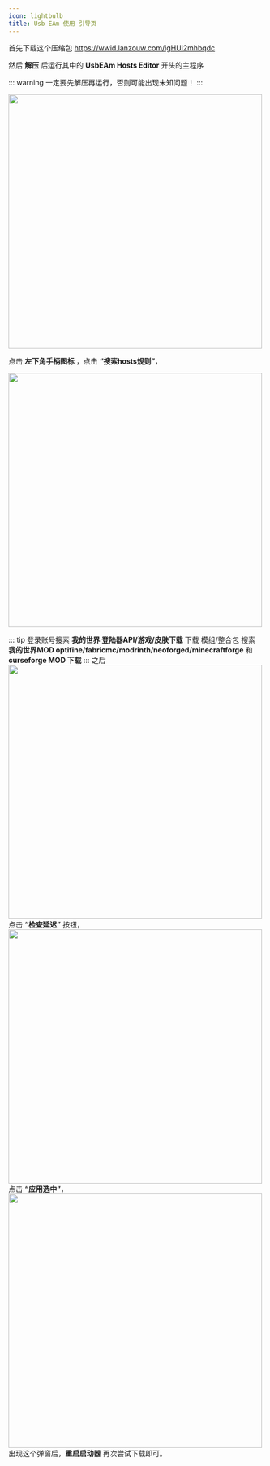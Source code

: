 ```yaml
---
icon: lightbulb
title: Usb EAm 使用 引导页
---
```

首先下载这个压缩包 https://wwid.lanzouw.com/igHUi2mhbqdc

然后 **解压** 后运行其中的 **UsbEAm Hosts Editor** 开头的主程序

:::  warning
一定要先解压再运行，否则可能出现未知问题！
:::

<img width="500" src="/assets/image/UsbEam/UsbEam手柄.png">

点击 **左下角手柄图标** ，点击 **“搜索hosts规则”**，

<img width="500" src="/assets/image/UsbEam/UsbEam关键词.png">

::: tip
登录账号搜索 **我的世界 登陆器API/游戏/皮肤下载**
下载 模组/整合包 搜索 
**我的世界MOD optifine/fabricmc/modrinth/neoforged/minecraftforge**
和
**curseforge MOD 下载**
:::
之后
<img width="500" src="/assets/image/UsbEam/UsbEam检查延迟.png">
点击 **“检查延迟”** 按钮，
<img width="500" src="/assets/image/UsbEam/UsbEam应用.png">
点击 **“应用选中”**，
<img width="500" src="/assets/image/UsbEam/UsbEam完成.png">
出现这个弹窗后，**重启启动器** 再次尝试下载即可。